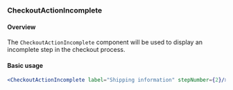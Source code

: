 ### CheckoutActionIncomplete

#### Overview
The `CheckoutActionIncomplete` component will be used to display an incomplete step in the checkout process.

#### Basic usage
```jsx
<CheckoutActionIncomplete label="Shipping information" stepNumber={2}/>
```
